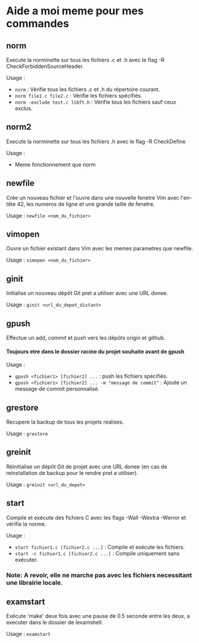 # Aide a moi meme pour mes commandes

## norm
Execute la norminette sur tous les fichiers .c et .h avec le flag -R CheckForbiddenSourceHeader.

Usage :
- `norm` : Vérifie tous les fichiers .c et .h du répertoire courant.
- `norm file1.c file2.c` : Vérifie les fichiers spécifiés.
- `norm -exclude test.c libft.h` : Vérifie tous les fichiers sauf ceux exclus.

## norm2
Execute la norminette sur tous les fichiers .h avec le flag -R CheckDefine

Usage :
- Meme fonctionnement que norm

## newfile
Crée un nouveau fichier et l'ouvre dans une nouvelle fenetre Vim avec l'en-tête 42, les numeros de ligne et une grande taille de fenetre.

Usage : `newfile <nom_du_fichier>`

## vimopen
Ouvre un fichier existant dans Vim avec les memes parametres que newfile.

Usage : `vimopen <nom_du_fichier>`

## ginit
Initialise un nouveau dépôt Git pret a utiliser avec une URL donee.

Usage : `ginit <url_du_depot_distant>`

## gpush
Effectue un add, commit et push vers les dépôts origin et github.
#### Toujours etre dans le dossier racine du projet souhaite avant de gpush

Usage : 
- `gpush <fichier1> [fichier2] ...` : push les fichiers spécifiés.
- `gpush <fichier1> [fichier2] ... -m "message de commit"` : Ajoute un message de commit personnalisé.

## grestore
Recupere la backup de tous les projets realises.

Usage : `grestore`

## greinit
Réinitialise un dépôt Git de projet avec une URL donee (en cas de reinstallation de backup pour le rendre pret a utiliser).

Usage : `greinit <url_du_depot>`

## start
Compile et exécute des fichiers C avec les flags -Wall -Wextra -Werror et vérifie la norme.

Usage :
- `start fichier1.c [fichier2.c ...]` : Compile et exécute les fichiers.
- `start -c fichier1.c [fichier2.c ...]` : Compile uniquement sans exécuter.
### Note: A revoir, elle ne marche pas avec les fichiers necessitant une librairie locale.

## examstart
Exécute 'make' deux fois avec une pause de 0.5 seconde entre les deux, a executer dans le dossier de lexamshell.

Usage : `examstart`

